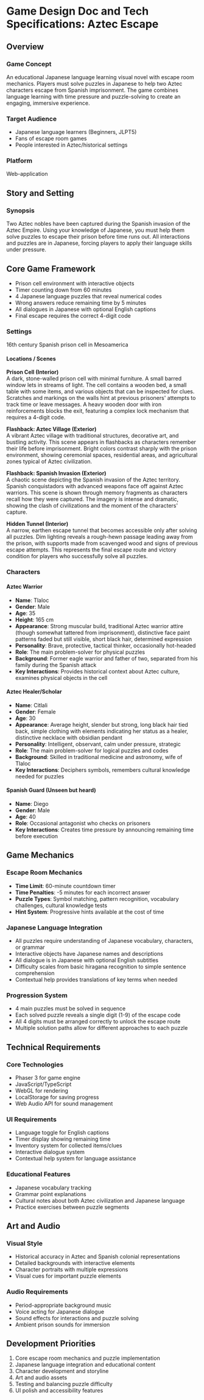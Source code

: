 # Game Design Doc and Tech Specifications: Aztec Escape

## Overview

### Game Concept

An educational Japanese language learning visual novel with escape room mechanics. Players must solve puzzles in Japanese to help two Aztec characters escape from Spanish imprisonment. The game combines language learning with time pressure and puzzle-solving to create an engaging, immersive experience.

### Target Audience

- Japanese language learners (Beginners, JLPT5)
- Fans of escape room games
- People interested in Aztec/historical settings

### Platform

Web-application

## Story and Setting

### Synopsis

Two Aztec nobles have been captured during the Spanish invasion of the Aztec Empire. Using your knowledge of Japanese, you must help them solve puzzles to escape their prison before time runs out. All interactions and puzzles are in Japanese, forcing players to apply their language skills under pressure.

## Core Game Framework
- Prison cell environment with interactive objects
- Timer counting down from 60 minutes
- 4 Japanese language puzzles that reveal numerical codes
- Wrong answers reduce remaining time by 5 minutes
- All dialogues in Japanese with optional English captions
- Final escape requires the correct 4-digit code

### Settings

16th century Spanish prison cell in Mesoamerica

#### Locations / Scenes

**Prison Cell (Interior)**  
A dark, stone-walled prison cell with minimal furniture. A small barred window lets in streams of light. The cell contains a wooden bed, a small table with some items, and various objects that can be inspected for clues. Scratches and markings on the walls hint at previous prisoners' attempts to track time or leave messages. A heavy wooden door with iron reinforcements blocks the exit, featuring a complex lock mechanism that requires a 4-digit code.

**Flashback: Aztec Village (Exterior)**  
A vibrant Aztec village with traditional structures, decorative art, and bustling activity. This scene appears in flashbacks as characters remember their life before imprisonment. Bright colors contrast sharply with the prison environment, showing ceremonial spaces, residential areas, and agricultural zones typical of Aztec civilization.

**Flashback: Spanish Invasion (Exterior)**  
A chaotic scene depicting the Spanish invasion of the Aztec territory. Spanish conquistadors with advanced weapons face off against Aztec warriors. This scene is shown through memory fragments as characters recall how they were captured. The imagery is intense and dramatic, showing the clash of civilizations and the moment of the characters' capture.

**Hidden Tunnel (Interior)**  
A narrow, earthen escape tunnel that becomes accessible only after solving all puzzles. Dim lighting reveals a rough-hewn passage leading away from the prison, with supports made from scavenged wood and signs of previous escape attempts. This represents the final escape route and victory condition for players who successfully solve all puzzles.

### Characters

#### Aztec Warrior
- **Name**: Tlaloc
- **Gender**: Male
- **Age**: 35
- **Height**: 165 cm
- **Appearance**: Strong muscular build, traditional Aztec warrior attire (though somewhat tattered from imprisonment), distinctive face paint patterns faded but still visible, short black hair, determined expression
- **Personality**: Brave, protective, tactical thinker, occasionally hot-headed
- **Role**: The main problem-solver for physical puzzles
- **Background**: Former eagle warrior and father of two, separated from his family during the Spanish attack
- **Key Interactions**: Provides historical context about Aztec culture, examines physical objects in the cell

#### Aztec Healer/Scholar
- **Name**: Citlali
- **Gender**: Female
- **Age**: 30
- **Appearance**: Average height, slender but strong, long black hair tied back, simple clothing with elements indicating her status as a healer, distinctive necklace with obsidian pendant
- **Personality**: Intelligent, observant, calm under pressure, strategic
- **Role**: The main problem-solver for logical puzzles and codes
- **Background**: Skilled in traditional medicine and astronomy, wife of Tlaloc
- **Key Interactions**: Deciphers symbols, remembers cultural knowledge needed for puzzles

#### Spanish Guard (Unseen but heard)
- **Name**: Diego
- **Gender**: Male
- **Age**: 40
- **Role**: Occasional antagonist who checks on prisoners
- **Key Interactions**: Creates time pressure by announcing remaining time before execution

## Game Mechanics

### Escape Room Mechanics
- **Time Limit**: 60-minute countdown timer
- **Time Penalties**: -5 minutes for each incorrect answer
- **Puzzle Types**: Symbol matching, pattern recognition, vocabulary challenges, cultural knowledge tests
- **Hint System**: Progressive hints available at the cost of time

### Japanese Language Integration
- All puzzles require understanding of Japanese vocabulary, characters, or grammar
- Interactive objects have Japanese names and descriptions
- All dialogue is in Japanese with optional English subtitles
- Difficulty scales from basic hiragana recognition to simple sentence comprehension
- Contextual help provides translations of key terms when needed

### Progression System
- 4 main puzzles must be solved in sequence
- Each solved puzzle reveals a single digit (1-9) of the escape code
- All 4 digits must be arranged correctly to unlock the escape route
- Multiple solution paths allow for different approaches to each puzzle

## Technical Requirements

### Core Technologies
- Phaser 3 for game engine
- JavaScript/TypeScript
- WebGL for rendering
- LocalStorage for saving progress
- Web Audio API for sound management

### UI Requirements
- Language toggle for English captions
- Timer display showing remaining time
- Inventory system for collected items/clues
- Interactive dialogue system
- Contextual help system for language assistance

### Educational Features
- Japanese vocabulary tracking
- Grammar point explanations
- Cultural notes about both Aztec civilization and Japanese language
- Practice exercises between puzzle segments

## Art and Audio

### Visual Style
- Historical accuracy in Aztec and Spanish colonial representations
- Detailed backgrounds with interactive elements
- Character portraits with multiple expressions
- Visual cues for important puzzle elements

### Audio Requirements
- Period-appropriate background music
- Voice acting for Japanese dialogue
- Sound effects for interactions and puzzle solving
- Ambient prison sounds for immersion

## Development Priorities

1. Core escape room mechanics and puzzle implementation
2. Japanese language integration and educational content
3. Character development and storyline
4. Art and audio assets
5. Testing and balancing puzzle difficulty
6. UI polish and accessibility features
